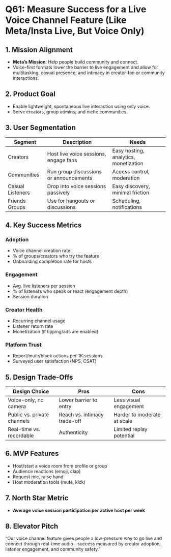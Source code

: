 # Q61: Measure Success for a Live Voice Channel Feature (Like Meta/Insta Live, But Voice Only)

## 1. Mission Alignment
- **Meta’s Mission**: Help people build community and connect.
- Voice-first formats lower the barrier to live engagement and allow for multitasking, casual presence, and intimacy in creator-fan or community interactions.

## 2. Product Goal
- Enable lightweight, spontaneous live interaction using only voice.
- Serve creators, group admins, and niche communities.

## 3. User Segmentation

| Segment            | Description                             | Needs                                |
|--------------------|------------------------------------------|---------------------------------------|
| Creators           | Host live voice sessions, engage fans    | Easy hosting, analytics, monetization |
| Communities        | Run group discussions or announcements   | Access control, moderation            |
| Casual Listeners   | Drop into voice sessions passively       | Easy discovery, minimal friction      |
| Friends Groups     | Use for hangouts or discussions          | Scheduling, notifications             |

## 4. Key Success Metrics

### Adoption
- Voice channel creation rate
- % of groups/creators who try the feature
- Onboarding completion rate for hosts

### Engagement
- Avg. live listeners per session
- % of listeners who speak or react (engagement depth)
- Session duration

### Creator Health
- Recurring channel usage
- Listener return rate
- Monetization (if tipping/ads are enabled)

### Platform Trust
- Report/mute/block actions per 1K sessions
- Surveyed user satisfaction (NPS, CSAT)

## 5. Design Trade-Offs

| Design Choice                    | Pros                                 | Cons                                 |
|----------------------------------|--------------------------------------|--------------------------------------|
| Voice-only, no camera            | Lower barrier to entry               | Less visual engagement               |
| Public vs. private channels      | Reach vs. intimacy trade-off         | Harder to moderate at scale          |
| Real-time vs. recordable         | Authenticity                         | Limited replay potential             |

## 6. MVP Features
- Host/start a voice room from profile or group
- Audience reactions (emoji, clap)
- Request mic, raise hand
- Host moderation tools (mute, kick)

## 7. North Star Metric
- **Average voice session participation per active host per week**

## 8. Elevator Pitch
“Our voice channel feature gives people a low-pressure way to go live and connect through real-time audio—success measured by creator adoption, listener engagement, and community safety.”
